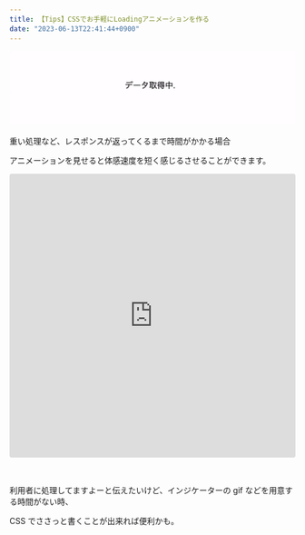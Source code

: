 ```yaml
---
title: 【Tips】CSSでお手軽にLoadingアニメーションを作る
date: "2023-06-13T22:41:44+0900"
---
```


![loading animation](screen.gif)

重い処理など、レスポンスが返ってくるまで時間がかかる場合

アニメーションを見せると体感速度を短く感じるさせることができます。

<iframe src="https://codesandbox.io/embed/pedantic-thunder-j428fy?fontsize=14&hidenavigation=1&theme=dark&view=editor"
     style="width:100%; height:500px; border:0; border-radius: 4px; overflow:hidden; margin-bottom: 30px"
     title="pedantic-thunder-j428fy"
     allow="accelerometer; ambient-light-sensor; camera; encrypted-media; geolocation; gyroscope; hid; microphone; midi; payment; usb; vr; xr-spatial-tracking"
     sandbox="allow-forms allow-modals allow-popups allow-presentation allow-same-origin allow-scripts"
   ></iframe>

利用者に処理してますよーと伝えたいけど、インジケーターの gif などを用意する時間がない時、

CSS でささっと書くことが出来れば便利かも。
